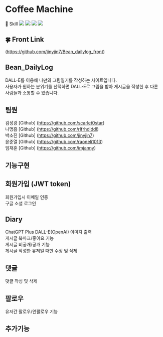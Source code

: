 # Coffee Machine




📝  Skill
<img src="https://img.shields.io/badge/python-3776AB?style=for-the-badge&logo=python&logoColor=white">  <img src="https://img.shields.io/badge/django-092E20?style=for-the-badge&logo=django&logoColor=white"> <img src="https://img.shields.io/badge/html5-E34F26?style=for-the-badge&logo=html5&logoColor=white">  <img src="https://img.shields.io/badge/javascript-F7DF1E?style=for-the-badge&logo=javascript&logoColor=black"> 
   
   
   
   
   


🍀 Front Link
------
(https://github.com/jinyjin7/Bean_dailylog_front)   

   



## Bean_DailyLog
DALL-E를 이용해 나만의 그림일기를 작성하는 사이트입니다.    
사용자가 원하는 분위기를 선택하면 DALL-E로 그림을 받아 게시글을 작성한 후 다른 사람들과 소통할 수 있습니다.   
   
   
   

## 팀원
김성광 [Github] (https://github.com/scarlet0star)   
나명흠 [Github] (https://github.com/rlfrhdiddl)   
박소진 [Github] (https://github.com/jinyjin7)   
윤준열 [Github] (https://github.com/raoneli1013)   
임재훈 [Github] (https://github.com/imjanny)   





## 기능구현



회원가입 (JWT token)
------
회원가입시 이메일 인증   
구글 소셜 로그인   
   
   
Diary
------
ChatGPT Plus DALL-E(OpenAI) 이미지 출력     
게시글 북마크/좋아요 기능    
게시글 비공개/공개 기능   
게시글 작성한 유저일 때만 수정 및 삭제   
   
   
댓글
------
댓글 작성 및 삭제    
   
   
팔로우
------
유저간 팔로우/언팔로우 기능    
   
   
추가기능
------







